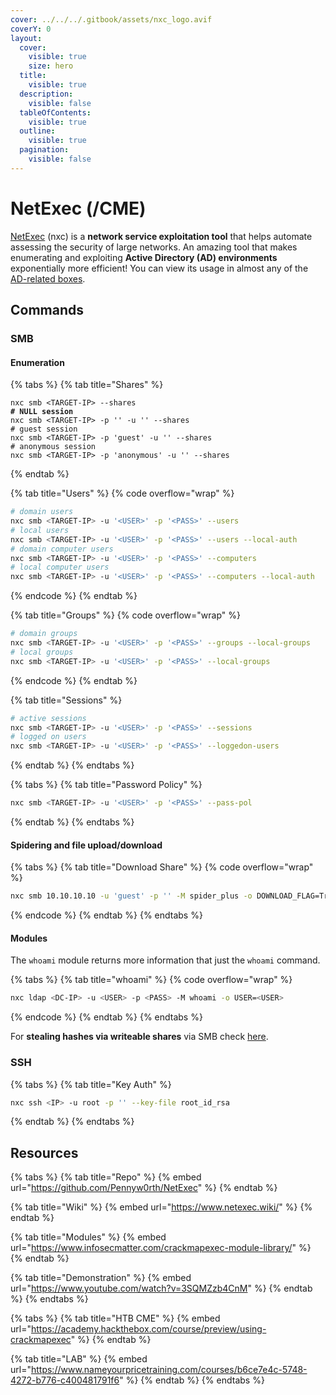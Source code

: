 ```yaml
---
cover: ../../../.gitbook/assets/nxc_logo.avif
coverY: 0
layout:
  cover:
    visible: true
    size: hero
  title:
    visible: true
  description:
    visible: false
  tableOfContents:
    visible: true
  outline:
    visible: true
  pagination:
    visible: false
---
```


# NetExec (/CME)

[NetExec](https://www.netexec.wiki/#netexec) (nxc) is a **network service exploitation tool** that helps automate assessing the security of large networks. An amazing tool that makes enumerating and exploiting **Active Directory (AD) environments** exponentially more efficient! You can view its usage in almost any of the [AD-related boxes](../../../boxes/boxes/#active-directory).

## Commands

### SMB

#### Enumeration

{% tabs %}
{% tab title="Shares" %}
<pre class="language-bash" data-overflow="wrap"><code class="lang-bash">nxc smb &#x3C;TARGET-IP> --shares
<strong># NULL session
</strong>nxc smb &#x3C;TARGET-IP> -p '' -u '' --shares
# guest session
nxc smb &#x3C;TARGET-IP> -p 'guest' -u '' --shares
# anonymous session
nxc smb &#x3C;TARGET-IP> -p 'anonymous' -u '' --shares
</code></pre>
{% endtab %}

{% tab title="Users" %}
{% code overflow="wrap" %}
```bash
# domain users
nxc smb <TARGET-IP> -u '<USER>' -p '<PASS>' --users
# local users
nxc smb <TARGET-IP> -u '<USER>' -p '<PASS>' --users --local-auth
# domain computer users
nxc smb <TARGET-IP> -u '<USER>' -p '<PASS>' --computers
# local computer users
nxc smb <TARGET-IP> -u '<USER>' -p '<PASS>' --computers --local-auth
```
{% endcode %}
{% endtab %}

{% tab title="Groups" %}
{% code overflow="wrap" %}
```bash
# domain groups
nxc smb <TARGET-IP> -u '<USER>' -p '<PASS>' --groups --local-groups 
# local groups
nxc smb <TARGET-IP> -u '<USER>' -p '<PASS>' --local-groups 
```
{% endcode %}
{% endtab %}

{% tab title="Sessions" %}
```bash
# active sessions
nxc smb <TARGET-IP> -u '<USER>' -p '<PASS>' --sessions
# logged on users
nxc smb <TARGET-IP> -u '<USER>' -p '<PASS>' --loggedon-users
```
{% endtab %}
{% endtabs %}

{% tabs %}
{% tab title="Password Policy" %}
```bash
nxc smb <TARGET-IP> -u '<USER>' -p '<PASS>' --pass-pol
```
{% endtab %}
{% endtabs %}

#### Spidering and file upload/download

{% tabs %}
{% tab title="Download Share" %}
{% code overflow="wrap" %}
```bash
nxc smb 10.10.10.10 -u 'guest' -p '' -M spider_plus -o DOWNLOAD_FLAG=True MAX_FILE_SIZE=420000 OUTPUT_FOLDER=SMB/
```
{% endcode %}
{% endtab %}
{% endtabs %}

#### Modules

The `whoami` module returns more information that just the `whoami` command.

{% tabs %}
{% tab title="whoami" %}
{% code overflow="wrap" %}
```bash
nxc ldap <DC-IP> -u <USER> -p <PASS> -M whoami -o USER=<USER>
```
{% endcode %}
{% endtab %}
{% endtabs %}

For **stealing hashes via writeable shares** via SMB check [here](../../../services/services/smb-139-445.md#hashes).

### SSH

{% tabs %}
{% tab title="Key Auth" %}
```bash
nxc ssh <IP> -u root -p '' --key-file root_id_rsa
```
{% endtab %}
{% endtabs %}

## Resources

{% tabs %}
{% tab title="Repo" %}
{% embed url="https://github.com/Pennyw0rth/NetExec" %}
{% endtab %}

{% tab title="Wiki" %}
{% embed url="https://www.netexec.wiki/" %}
{% endtab %}

{% tab title="Modules" %}
{% embed url="https://www.infosecmatter.com/crackmapexec-module-library/" %}
{% endtab %}

{% tab title="Demonstration" %}
{% embed url="https://www.youtube.com/watch?v=3SQMZzb4CnM" %}
{% endtab %}
{% endtabs %}

{% tabs %}
{% tab title="HTB CME" %}
{% embed url="https://academy.hackthebox.com/course/preview/using-crackmapexec" %}
{% endtab %}

{% tab title="LAB" %}
{% embed url="https://www.nameyourpricetraining.com/courses/b6ce7e4c-5748-4272-b776-c400481791f6" %}
{% endtab %}
{% endtabs %}
